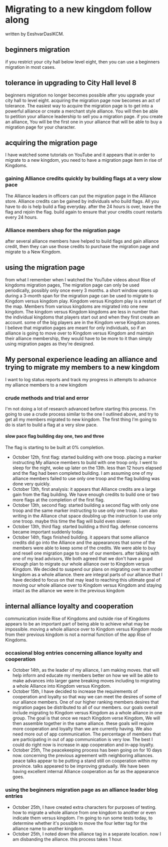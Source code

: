 # Migrating to a new kingdom follow along
written by EeshvarDasIKCM.
## beginners migration
if you restrict your city hall below level eight, then you can use a beginners migration in most cases. 
## tolerance in upgrading to City Hall level 8
beginners migration no longer becomes possible after you upgrade your city hall to level eight.
acquiring the migration page now becomes an act of tolerance.
The easiest way to acquire the migration page is to get into a powerful alliance or create a merchant style alliance.
You will then be able to petition your alliance leadership to sell you a migration page.
if you create an alliance, You will be the first one in your alliance that will be able to buy a migration page for your character.
## acquiring the migration page

I have watched some tutorials on YouTube and it appears that in order to migrate to a new kingdom, you need to have a migration page item in rise of Kingdoms.

### gaining Alliance credits quickly by building flags at a very slow pace
The Alliance leaders in officers can put the migration page in the Alliance store. Alliance credits can be gained by individuals who build flags. All you have to do is help build a flag everyday. after the 24 hours is over, leave the flag and rejoin the flag. build again to ensure that your credits count restarts every 24 hours.
### Alliance members shop for the migration page
after several alliance members have helped to build flags and gain alliance credit, then they can use those credits to purchase the migration page and migrate to a New Kingdom.

## using the migration page
from what I remember when I watched the YouTube videos about Rise of kingdoms migration pages, The migration page can only be used periodically, possibly only once every 3 months. a short window opens up during a 3-month span for the migration page can be used to migrate to Kingdom versus kingdom play. Kingdom versus Kingdom play is a restart of the map. Members from various kingdoms are migrated into one new kingdom. The kingdom versus Kingdom kingdoms are less in number than the individual kingdoms that players start out and when they first create an account. some of the big players are in the Kingdom verse Kingdom zones.
I believe that migration pages are meant for only individuals, so if an alliance is going to move over to Kingdom versus Kingdom and maintain their alliance membership, they would have to be more to it than simply using migration pages as they're designed.

## My personal experience leading an alliance and trying to migrate my members to a new kingdom
I want to log status reports and track my progress in attempts to advance my alliance members to a new kingdom
### crude methods and trial and error
I'm not doing a lot of research advanced before starting this process. I'm going to use a crude process similar to the one I outlined above, and try to get all my members migrated to new kingdom.
The first thing I'm going to do is start to build a flag at a very slow pace.

#### slow pace flag building day one, two and three
The flag is starting to be built at 0% completion.
- October 12th, first flag: started building with one troop. placing a marker instructing My alliance members to build with one troop only. I went to sleep for the night, woke up later on the 13th. less than 12 hours elapsed and the flag had been completed building. I am assuming one of my alliance members failed to use only one troop and the flag building was done very quickly.
- October 13th, first analysis: it appears that Alliance credits are a large gain from the flag building. We have enough credits to build one or two more flags at the completion of the first flag.
- October 13th, second flag: started building a second flag with only one troop and the same marker instructing to use only one troop. I am also writing in the Alliance chat space doubling up the instruction to use only one troop. maybe this time the flag will build even slower.
- October 13th, third flag: started building a third flag. defense concerns became important suddenly today.
- October 14th, flags finished building. it appears that some alliance credits did go into the Alliance and the appearances that some of the members were able to keep some of the credits. We were able to buy and resell one migration page to one of our members. after talking with one of my lead advisors, We both agreed that we don't have a good enough plan to migrate our whole alliance over to Kingdom versus Kingdom. We decided to suspend our plans on migrating over to another kingdom as a whole alliance. there are integral parts of our alliance that I have decided to focus on that may lead to reaching this ultimate goal of moving our whole alliance over to Kingdom versus Kingdom and staying intact as the alliance we were in the previous kingdom 

## internal alliance loyalty and cooperation
communication inside Rise of Kingdoms and outside rise of Kingdoms appears to be an important part of being able to achieve what may be impossible. moving a whole alliance over to Kingdom versus Kingdom mode from their previous kingdom is not a normal function of the app Rise of Kingdoms.

### occasional blog entries concerning alliance loyalty and cooperation
- October 14th, as the leader of my alliance, I am making moves. that will help inform and educate my members better on how we will be able to make advances into larger game breaking moves including to migrating a whole Alliance into Kingdom versus Kingdom.
- October 15th, I have decided to increase the requirements of cooperation and loyalty so that way we can meet the desires of some of our alliance members. One of our higher ranking members desires that migration pages be distributed to all of our members. our goals overall include migrating to Kingdom versus Kingdom as a whole alliance in one group. The goal is that once we reach Kingdom verse Kingdom, We will then assemble together in the same alliance. these goals will require more cooperation and loyalty than we are currently having. We also need more out of app communication. The percentage of members that are participating in out of app communication is very low. The best I could do right now is increase in app cooperation and in-app loyalty.
- October 25th, The peacekeeping process has been going on for 10 days now. concerning the previous agreement with neighboring alliances. peace talks appear to be putting a stand still on cooperation within my province. talks appeared to be improving gradually. We have been having excellent internal Alliance cooperation as far as the appearance goes.

### using the beginners migration page as an alliance leader blog entries
- October 25th, I have created extra characters for purposes of testing. how to migrate a whole alliance from one kingdom to another or even indicate them versus kingdom. I'm going to run some tests today, to determine whether it's possible to move the four letter tag for the alliance name to another kingdom.
- October 25th, I noted down the alliance tag in a separate location. now I am disbanding the alliance. this process takes 1 hour.

